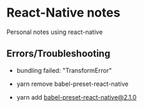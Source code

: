 # React-Native notes
Personal notes using react-native

## Errors/Troubleshooting
* bundling failed: "TransformError"

 * yarn remove babel-preset-react-native

 * yarn add babel-preset-react-native@2.1.0
